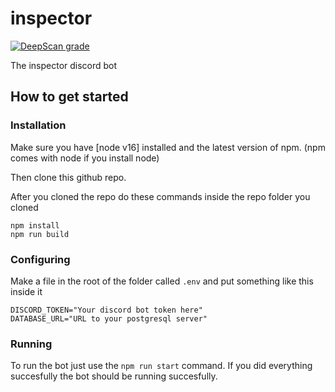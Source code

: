 # inspector

[![DeepScan grade](https://deepscan.io/api/teams/16052/projects/19282/branches/495454/badge/grade.svg)](https://deepscan.io/dashboard#view=project&tid=16052&pid=19282&bid=495454)

The inspector discord bot

## How to get started

### Installation

Make sure you have [node v16] installed and the latest version of npm. (npm comes with node if you install node)

Then clone this github repo.

After you cloned the repo do these commands inside the repo folder you cloned

`npm install`</br>
`npm run build`

### Configuring

Make a file in the root of the folder called `.env`
and put something like this inside it

```env
DISCORD_TOKEN="Your discord bot token here"
DATABASE_URL="URL to your postgresql server"
```

### Running

To run the bot just use the `npm run start` command. If you did everything succesfully the bot should be running succesfully.

